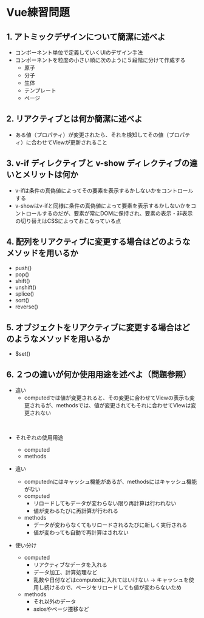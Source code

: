 # Vue練習問題
## 1. アトミックデザインについて簡潔に述べよ
 - コンポーネント単位で定義していくUIのデザイン手法
 - コンポーネントを粒度の小さい順に次のように５段階に分けて作成する
   - 原子
   - 分子
   - 生体
   - テンプレート
   - ページ

## 2. リアクティブとは何か簡潔に述べよ
 - ある値（プロパティ）が変更されたら、それを検知してその値（プロパティ）に合わせてViewが更新されること

## 3. v-if ディレクティブと v-show ディレクティブの違いとメリットは何か
 - v-ifは条件の真偽値によってその要素を表示するかしないかをコントロールする
 - v-showはv-ifと同様に条件の真偽値によって要素を表示するかしないかをコントロールするのだが、要素が常にDOMに保持され、要素の表示・非表示の切り替えはCSSによっておこなっている点

## 4. 配列をリアクティブに変更する場合はどのようなメソッドを用いるか
 - push()
 - pop()
 - shift()
 - unshift()
 - splice()
 - sort()
 - reverse()

## 5. オブジェクトをリアクティブに変更する場合はどのようなメソッドを用いるか
 - $set()

## 6. ２つの違いが何か使用用途を述べよ（問題参照）
 - 違い
   - computedでは値が変更されると、その変更に合わせてViewの表示も変更されるが、methodsでは、値が変更されてもそれに合わせてViewは変更されない

  </br>

 - それぞれの使用用途
   - computed
   - methods

 - 違い
   - computednにはキャッシュ機能があるが、methodsにはキャッシュ機能がない
   - computed
     - リロードしてもデータが変わらない限り再計算は行われない
     - 値が変わるたびに再計算が行われる
   - methods
     - データが変わらなくてもリロードされるたびに新しく実行される
     - 値が変わっても自動で再計算はされない
 - 使い分け
   - computed
     - リアクティブなデータを入れる
     - データ加工、計算処理など
     - 乱数や日付などはcomputedに入れてはいけない
        → キャッシュを使用し続けるので、ページをリロードしても値が変わらないため
   - methods
     - それ以外のデータ
     - axiosやページ遷移など
